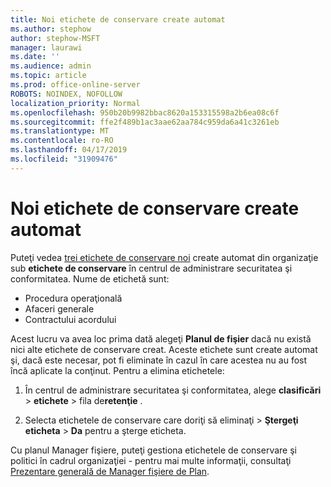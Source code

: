```yaml
---
title: Noi etichete de conservare create automat
ms.author: stephow
author: stephow-MSFT
manager: laurawi
ms.date: ''
ms.audience: admin
ms.topic: article
ms.prod: office-online-server
ROBOTS: NOINDEX, NOFOLLOW
localization_priority: Normal
ms.openlocfilehash: 950b20b9982bbac8620a153315598a2b6ea08c6f
ms.sourcegitcommit: ffe2f489b1ac3aae62aa784c959da6a41c3261eb
ms.translationtype: MT
ms.contentlocale: ro-RO
ms.lasthandoff: 04/17/2019
ms.locfileid: "31909476"
---
```

# <a name="new-retention-labels-created-automatically"></a>Noi etichete de conservare create automat

Puteţi vedea [trei etichete de conservare noi](https://docs.microsoft.com/en-us/office365/securitycompliance/file-plan-manager#default-retention-labels-and-label-policy) create automat din organizaţie sub **etichete de conservare** în centrul de administrare securitatea şi conformitatea. Nume de etichetă sunt:

- Procedura operaţională
- Afaceri generale
- Contractului acordului

Acest lucru va avea loc prima dată alegeţi **Planul de fişier** dacă nu există nici alte etichete de conservare creat. Aceste etichete sunt create automat şi, dacă este necesar, pot fi eliminate în cazul în care acestea nu au fost încă aplicate la conţinut. Pentru a elimina etichetele:

1. În centrul de administrare securitatea şi conformitatea, alege **clasificări** > **etichete** > fila de**retenţie** .

1. Selecta etichetele de conservare care doriţi să eliminaţi > **Ştergeţi eticheta** > **Da** pentru a şterge eticheta.

Cu planul Manager fişiere, puteţi gestiona etichetele de conservare şi politici în cadrul organizaţiei - pentru mai multe informaţii, consultaţi [Prezentare generală de Manager fişiere de Plan](https://docs.microsoft.com/en-us/office365/securitycompliance/file-plan-manager).